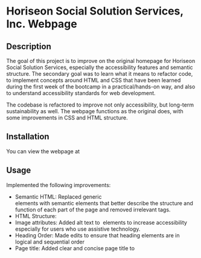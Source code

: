 # Horiseon Social Solution Services, Inc. Webpage

## Description

The goal of this project is to improve on the original homepage for Horiseon Social Solution Services, especially the accessibility features and semantic structure. The secondary goal was to learn what it means to refactor code, to implement concepts around HTML and CSS that have been learned during the first week of the bootcamp in a practical/hands-on way, and also to understand accessibility standards for web development. 

The codebase is refactored to improve not only accessibility, but long-term sustainability as well. The webpage functions as the original does, with some improvements in CSS and HTML structure.

## Installation

You can view the webpage at 

## Usage

Implemented the following improvements:

* Semantic HTML: Replaced generic <div> elements with semantic elements that better describe the structure and function of each part of the page and removed irrelevant tags. 
* HTML Structure: 
* Image attributes: Added alt text to <img> elements to increase accessibility especially for users who use assistive technology.
* Heading Order: Made edits to ensure that heading elements are in logical and sequential order
* Page title: Added clear and concise page title to <title> element for increased SEO and accessibility.
* CSS Styling: Consolidated CSS selectors and properties, and organized to follow the semantic structure of HTML.

Inspect the page on the web browser to view changes.

![Wepage Screenshot](screenshot/horiseon-screenshot.png)

## Credits
Referenced resources from the following websites to complete this project:
* https://www.w3schools.com/html/html5_semantic_elements.asp
* https://developer.mozilla.org/en-US/docs/Web/HTML/Element/section
* https://www.codecademy.com/learn/learn-html/modules/learn-html-elements/cheatsheet 

## License
Please refer to the LICENSE in the repo.
